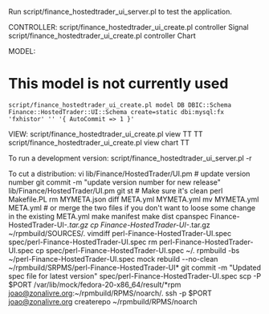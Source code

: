 Run script/finance_hostedtrader_ui_server.pl to test the application.





CONTROLLER:
    script/finance_hostedtrader_ui_create.pl controller Signal
    script/finance_hostedtrader_ui_create.pl controller Chart


MODEL:
# This model is not currently used
    script/finance_hostedtrader_ui_create.pl model DB DBIC::Schema Finance::HostedTrader::UI::Schema create=static dbi:mysql:fx 'fxhistor' '' '{ AutoCommit => 1 }'


VIEW:
    script/finance_hostedtrader_ui_create.pl view TT TT
    script/finance_hostedtrader_ui_create.pl view chart TT

To run a development version:
    script/finance_hostedtrader_ui_server.pl -r

To cut a distribution:
    vi lib/Finance/HostedTrader/UI.pm # update version number
    git commit -m "update version number for new release" lib/Finance/HostedTrader/UI.pm
    git st # Make sure it's clean
    perl Makefile.PL
    rm MYMETA.json
    diff META.yml MYMETA.yml
    mv MYMETA.yml META.yml  # or merge the two files if you don't want to loose some change in the existing META.yml
    make manifest
    make dist
    cpanspec Finance-HostedTrader-UI-*.tar.gz
    cp Finance-HostedTrader-UI-*.tar.gz ~/rpmbuild/SOURCES/.
    vimdiff perl-Finance-HostedTrader-UI.spec spec/perl-Finance-HostedTrader-UI.spec
    rm perl-Finance-HostedTrader-UI.spec
    cp spec/perl-Finance-HostedTrader-UI.spec ~/.
    rpmbuild -bs ~/perl-Finance-HostedTrader-UI.spec
    mock rebuild --no-clean ~/rpmbuild/SRPMS/perl-Finance-HostedTrader-UI*
    git commit -m "Updated spec file for latest version" spec/perl-Finance-HostedTrader-UI.spec
    scp -P $PORT /var/lib/mock/fedora-20-x86_64/result/*rpm joao@zonalivre.org:~/rpmbuild/RPMS/noarch/.
    ssh -p $PORT joao@zonalivre.org createrepo ~/rpmbuild/RPMS/noarch
